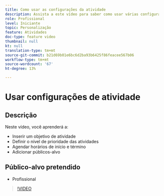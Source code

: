 ```yaml
---
title: Como usar as configurações da atividade
description: Assista a este vídeo para saber como usar várias configurações de atividade no Adobe Target, incluindo objetivos, níveis de prioridade, horários de início e término e públicos.
role: Profissional
level: Iniciante
topic: Personalização
feature: Atividades
doc-type: feature video
thumbnail: null
kt: null
translation-type: tm+mt
source-git-commit: b21d69b01e6bc6d2ba93b6425f86feacee567b06
workflow-type: tm+mt
source-wordcount: '67'
ht-degree: 13%

---
```



# Usar configurações de atividade

## Descrição

Neste vídeo, você aprenderá a:

* Inserir um objetivo de atividade
* Definir o nível de prioridade das atividades
* Agendar horários de início e término
* Adicionar públicos-alvo

## Público-alvo pretendido

* Profissional

>[!VIDEO](https://video.tv.adobe.com/v/17381/?quality=12)